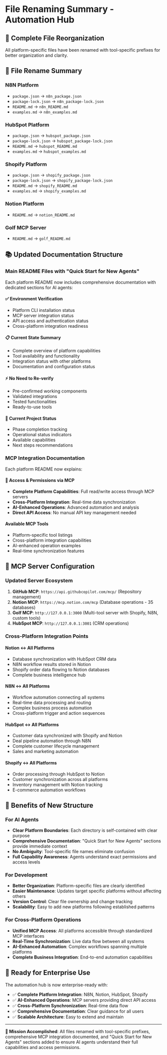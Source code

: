 # File Renaming Summary - Automation Hub

## 📁 Complete File Reorganization

All platform-specific files have been renamed with tool-specific prefixes for better organization and clarity.

## 🔄 File Rename Summary

### N8N Platform
- `package.json` → `n8n_package.json`
- `package-lock.json` → `n8n_package-lock.json`
- `README.md` → `n8n_README.md`
- `examples.md` → `n8n_examples.md`

### HubSpot Platform
- `package.json` → `hubspot_package.json`
- `package-lock.json` → `hubspot_package-lock.json`
- `README.md` → `hubspot_README.md`
- `examples.md` → `hubspot_examples.md`

### Shopify Platform
- `package.json` → `shopify_package.json`
- `package-lock.json` → `shopify_package-lock.json`
- `README.md` → `shopify_README.md`
- `examples.md` → `shopify_examples.md`

### Notion Platform
- `README.md` → `notion_README.md`

### Golf MCP Server
- `README.md` → `golf_README.md`

## 📚 Updated Documentation Structure

### Main README Files with "Quick Start for New Agents"

Each platform README now includes comprehensive documentation with dedicated sections for AI agents:

#### ✅ Environment Verification
- Platform CLI installation status
- MCP server integration status
- API access and authentication status
- Cross-platform integration readiness

#### 📋 Current State Summary
- Complete overview of platform capabilities
- Tool availability and functionality
- Integration status with other platforms
- Documentation and configuration status

#### ⚡ No Need to Re-verify
- Pre-confirmed working components
- Validated integrations
- Tested functionalities
- Ready-to-use tools

#### 🎯 Current Project Status
- Phase completion tracking
- Operational status indicators
- Available capabilities
- Next steps recommendations

### MCP Integration Documentation

Each platform README now explains:

#### 🔑 Access & Permissions via MCP
- **Complete Platform Capabilities**: Full read/write access through MCP servers
- **Cross-Platform Integration**: Real-time data synchronization
- **AI-Enhanced Operations**: Advanced automation and analysis
- **Direct API Access**: No manual API key management needed

#### Available MCP Tools
- Platform-specific tool listings
- Cross-platform integration capabilities
- AI-enhanced operation examples
- Real-time synchronization features

## 🔌 MCP Server Configuration

### Updated Server Ecosystem
1. **GitHub MCP**: `https://api.githubcopilot.com/mcp/` (Repository management)
2. **Notion MCP**: `https://mcp.notion.com/mcp` (Database operations - 35 databases)
3. **Golf MCP**: `http://127.0.0.1:3000` (Multi-tool server with Shopify, N8N, custom tools)
4. **HubSpot MCP**: `http://127.0.0.1:3001` (CRM operations)

### Cross-Platform Integration Points

#### Notion ↔ All Platforms
- Database synchronization with HubSpot CRM data
- N8N workflow results stored in Notion
- Shopify order data flowing to Notion databases
- Complete business intelligence hub

#### N8N ↔ All Platforms
- Workflow automation connecting all systems
- Real-time data processing and routing
- Complex business process automation
- Cross-platform trigger and action sequences

#### HubSpot ↔ All Platforms
- Customer data synchronized with Shopify and Notion
- Deal pipeline automation through N8N
- Complete customer lifecycle management
- Sales and marketing automation

#### Shopify ↔ All Platforms
- Order processing through HubSpot to Notion
- Customer synchronization across all platforms
- Inventory management with Notion tracking
- E-commerce automation workflows

## 🎯 Benefits of New Structure

### For AI Agents
- **Clear Platform Boundaries**: Each directory is self-contained with clear purpose
- **Comprehensive Documentation**: "Quick Start for New Agents" sections provide immediate context
- **No Ambiguity**: Tool-specific file names eliminate confusion
- **Full Capability Awareness**: Agents understand exact permissions and access levels

### For Development
- **Better Organization**: Platform-specific files are clearly identified
- **Easier Maintenance**: Updates target specific platforms without affecting others
- **Version Control**: Clear file ownership and change tracking
- **Scalability**: Easy to add new platforms following established patterns

### For Cross-Platform Operations
- **Unified MCP Access**: All platforms accessible through standardized MCP interfaces
- **Real-Time Synchronization**: Live data flow between all systems
- **AI-Enhanced Automation**: Complex workflows spanning multiple platforms
- **Complete Business Integration**: End-to-end automation capabilities

## 🚀 Ready for Enterprise Use

The automation hub is now enterprise-ready with:
- ✅ **Complete Platform Integration**: N8N, Notion, HubSpot, Shopify
- ✅ **AI-Enhanced Operations**: MCP servers providing direct API access
- ✅ **Cross-Platform Synchronization**: Real-time data flow
- ✅ **Comprehensive Documentation**: Clear guidance for all users
- ✅ **Scalable Architecture**: Easy to extend and maintain

---

**🎉 Mission Accomplished**: All files renamed with tool-specific prefixes, comprehensive MCP integration documented, and "Quick Start for New Agents" sections added to ensure AI agents understand their full capabilities and access permissions.

